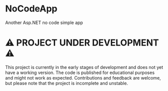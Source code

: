 # NoCodeApp
Another Asp.NET no code simple app

# ⚠️ PROJECT UNDER DEVELOPMENT ⚠️

This project is currently in the early stages of development and does not yet have a working version. The code is published for educational purposes and might not work as expected. Contributions and feedback are welcome, but please note that the project is incomplete and unstable.
